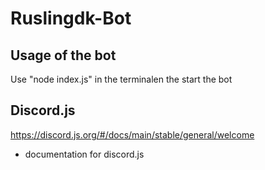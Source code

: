 # Ruslingdk-Bot

## Usage of the bot
Use "node index.js" in the terminalen the start the bot

## Discord.js
https://discord.js.org/#/docs/main/stable/general/welcome 
* documentation for discord.js

